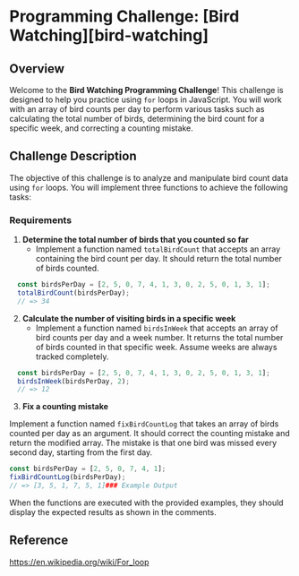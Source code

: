# Programming Challenge: [Bird Watching][bird-watching]

## Overview

Welcome to the **Bird Watching Programming Challenge**! This challenge is designed to help you practice using `for` loops in JavaScript. You will work with an array of bird counts per day to perform various tasks such as calculating the total number of birds, determining the bird count for a specific week, and correcting a counting mistake.

## Challenge Description

The objective of this challenge is to analyze and manipulate bird count data using `for` loops. You will implement three functions to achieve the following tasks:

### Requirements

1. **Determine the total number of birds that you counted so far**
   - Implement a function named `totalBirdCount` that accepts an array containing the bird count per day. It should return the total number of birds counted.

```javascript
  const birdsPerDay = [2, 5, 0, 7, 4, 1, 3, 0, 2, 5, 0, 1, 3, 1];
  totalBirdCount(birdsPerDay);
  // => 34
```

2. **Calculate the number of visiting birds in a specific week**
   - Implement a function named `birdsInWeek` that accepts an array of bird counts per day and a week number. It returns the total number of birds counted in that specific week. Assume weeks are always tracked completely.

```javascript
  const birdsPerDay = [2, 5, 0, 7, 4, 1, 3, 0, 2, 5, 0, 1, 3, 1];
  birdsInWeek(birdsPerDay, 2);
  // => 12
  ```
   
  3. **Fix a counting mistake**

Implement a function named `fixBirdCountLog` that takes an array of birds counted per day as an argument. It should correct the counting mistake and return the modified array. The mistake is that one bird was missed every second day, starting from the first day.

```javascript
const birdsPerDay = [2, 5, 0, 7, 4, 1];
fixBirdCountLog(birdsPerDay);
// => [3, 5, 1, 7, 5, 1]### Example Output
```

When the functions are executed with the provided examples, they should display the expected results as shown in the comments.

## Reference
https://en.wikipedia.org/wiki/For_loop